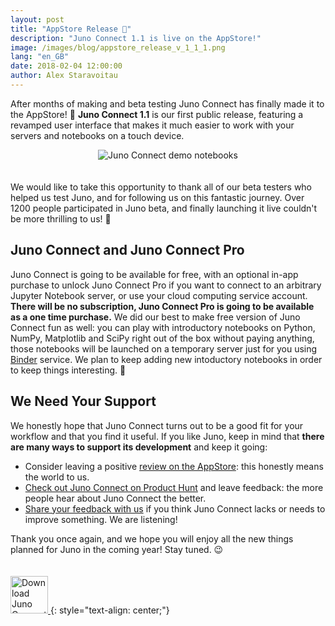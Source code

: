 ```yaml
---
layout: post
title: "AppStore Release 🍾"
description: "Juno Connect 1.1 is live on the AppStore!"
image: /images/blog/appstore_release_v_1_1_1.png
lang: "en_GB"
date: 2018-02-04 12:00:00
author: Alex Staravoitau
---
```


After months of making and beta testing Juno Connect has finally made it to the AppStore! 🎉 **Juno Connect 1.1** is our first public release, featuring a revamped user interface that makes it much easier to work with your servers and notebooks on a touch device. <!--more-->

<div style="text-align: center;">
	<img src="{{ "/images/blog/appstore_release_v_1_1_1.png" | prepend: site.baseurl }}" alt="Juno Connect demo notebooks">
</div>
<span style="display:block; height: 20px;"></span>

We would like to take this opportunity to thank all of our beta testers who helped us test Juno, and for following us on this fantastic journey. Over 1200 people participated in Juno beta, and finally launching it live couldn't be more thrilling to us! 🤗 

## Juno Connect and Juno Connect Pro
Juno Connect is going to be available for free, with an optional in-app purchase to unlock Juno Connect Pro if you want to connect to an arbitrary Jupyter Notebook server, or use your cloud computing service account. **There will be no subscription, Juno Connect Pro is going to be available as a one time purchase.** We did our best to make free version of Juno Connect fun as well: you can play with introductory notebooks on Python, NumPy, Matplotlib and SciPy right out of the box without paying anything, those notebooks will be launched on a temporary server just for you using [Binder](https://mybinder.org) service. We plan to keep adding new intoductory notebooks in order to keep things interesting. 🙂

## We Need Your Support
We honestly hope that Juno Connect turns out to be a good fit for your workflow and that you find it useful. If you like Juno, keep in mind that **there are many ways to support its development** and keep it going:

* Consider leaving a positive [review on the AppStore](https://apps.apple.com/app/id1315744137): this honestly means the world to us.
* [Check out Juno Connect on Product Hunt](https://www.producthunt.com/posts/juno-767a5996-5c93-4d62-880d-14268d1093e5) and leave feedback: the more people hear about Juno Connect the better.
* [Share your feedback with us](mailto:feedback@juno.sh) if you think Juno Connect lacks or needs to improve something. We are listening!

Thank you once again, and we hope you will enjoy all the new things planned for Juno in the coming year! Stay tuned. 😉

<a href="https://apps.apple.com/app/id1315744137" target="blank">
	<span style="display:block; height: 20px;"></span>
    <img class="download-appstore-badge" style="height: 60px;" alt="Download Juno Connect on AppStore" src="{{ "/images/download_black.svg" | prepend: site.baseurl }}">
</a>
{: style="text-align: center;"}


